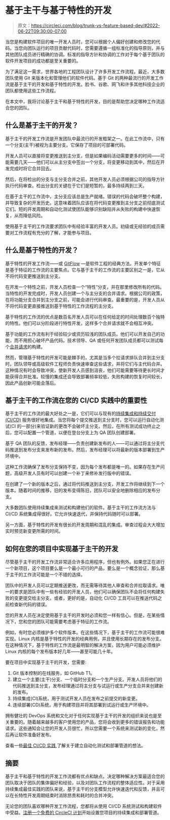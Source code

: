 # 基于主干与基于特性的开发

> 原文：<https://circleci.com/blog/trunk-vs-feature-based-dev/#2022-06-22T09:30:00-07:00>

当您是构建软件项目的唯一开发人员时，您可以根据个人偏好创建和修改您的代码。当您向团队运行的项目贡献代码时，您需要遵循一组标准化的指导原则，并与其他团队成员进行精确的协调。标准的指导方针和协调的工作对于每个基于团队的软件开发项目的成功都是至关重要的。

为了满足这一需求，世界各地的工程团队设计了许多开发工作流程。最近，大多数团队使用 Git 来版本化和管理他们的软件代码。基于 Git 的两种最流行的开发工作流是基于主干的开发和基于特性的开发。脸书、谷歌、网飞和许多其他科技企业的团队都使用这些工作流程。

在本文中，我将讨论基于主干和基于特性的开发，目的是帮助您决定哪种工作流适合您的团队。

## 什么是基于主干的开发？

基于主干的开发工作流是开发团队中最流行的开发框架之一。在此工作流中，只有一个分支(主干)被视为主要分支。它保存了项目的可部署代码。

开发人员可以直接将变更推送到主分支，但是如果编码活动需要更多的时间——可能需要几天——他们可以从主分支中签出一个分支，将变更移动到其中，然后在开发完成时将它合并回去。

然后，在将检出的分支与主分支合并之前，其他开发人员必须根据公司的指导方针执行代码审查。检出分支的关键在于它们是短暂的，最多持续两到三天。

在基于主干的工作流中，主分支应该总是生产就绪。错误的代码会破坏整个构建，并导致复杂的开发历史。这意味着团队应该在将代码变更推到主分支之前彻底测试它们。短的开发周期和自动化测试使团队能够识别缺陷并从失败的构建中快速恢复，从而降低风险。

使用基于主干的工作流要求团队中有经验丰富的开发人员。初级或无经验的成员需要对工作流程有充分的了解，才能参与项目。

## 什么是基于特性的开发？

基于特性的开发工作流——或 [GitFlow](https://www.atlassian.com/git/tutorials/comparing-workflows/gitflow-workflow) —是软件工程的经典方法。开发单个特征是基于特征的工作流的主要焦点。它与基于主干的工作流的主要区别之一是，它从不将代码变更推送到主分支。

在开发一个特性之前，开发人员检查一个“特性”分支，并在那里修改所有的代码。当特性的开发完成时，开发人员创建一个与主分支的合并请求。根据公司的政策，在将功能分支合并到主分支之前，可能会进行代码审查。最重要的是，开发人员从不将代码变更直接推送到基于特性的工作流程的主分支。

基于特性的工作流的优点是数百名开发人员可以在任何给定的时间处理数百个独特的特性。他们可以分阶段进行特性开发，这样多个合并请求就不会相互冲突。

基于功能的工作流有利于经验较少或资历较浅的团队成员。他们可以开发自己的功能，而不用担心破坏产品代码。技术领导、QA 或任何开发团队成员都可以测试每个[合并请求](https://circleci.com/docs/oss/#only-build-pull-requests)的构建。

然而，管理基于特性的开发可能是棘手的，尤其是当多个拉请求排队合并到主分支时。团队领导或高级软件工程师负责快速审查这些请求，并将它们与主代码合并。这种情况有时会导致冲突，使新开发人员感到沮丧，他们可能需要等待更长时间才能获得合并批准。较慢的集成还会导致部署频率较低，失败构建的恢复时间较长，因此产品创新可能会落后。

## 基于主干的工作流在您的 CI/CD 实践中的重要性

基于主干的工作流的最大好处之一是，它们可以与现有的[持续集成和持续交付(CI/CD)](https://circleci.com/continuous-integration/) 服务很好地集成。当您将每个提交推送到主分支时，您可以运行自动化测试(CI 的一部分)来验证新的更改不会破坏主分支。然后，在所有测试成功终止之后，您可以配置一个管道，以便在登台分支上为 QA 团队创建部署。

基于 QA 团队的反馈，发布经理——负责创建新发布的人——可以通过将主分支代码推送到发布分支来发布新的发布。然后，发布经理可以将最新的版本部署到生产环境中。

这种工作流确保了发布分支保持不变，因为每个发布都是唯一的。如果存在生产问题，高级开发人员有时可以创建一个补丁来修补发行版中的错误。

在创建了一个新的版本之后，通过将代码推送到主分支，开发工作将继续到下一个版本。随着时间的推移，旧的发布变得陈旧，团队可以安全地删除相应的发布分支。

大多数团队使用持续集成来测试和构建他们的软件。基于主干的工作流方法与 CI/CD 系统集成得很好。它允许快速迭代，并保持代码随时可以部署。

另一方面，基于特性的开发有很长的开发周期和混乱的集成。审查过程会大大增加实时预览新变更所需的时间。

## 如何在您的项目中实现基于主干的开发

尽管基于主干的开发工作流非常适合许多应用程序，但也有例外。如果您正在进行一个新项目，这个项目要么是一个最小可行的产品，要么是一个概念验证，那么基于主干的工作流可能是一个不错的选择。

团队中的开发人员可以定期推送更改，而无需等待其他人审查和合并拉取请求。唯一的要求是团队中有一些有经验的开发人员，他们可以确保团队不会将任何构建失败的变更提交给主分支。或者，更好的是，自动化 CI/CD 工具可以在推送代码之前检查新代码的错误。

您的开发人员在决定使用基于主干的开发时必须和您一样有信心。但是，在某些情况下，您和您的团队可能需要考虑基于特征的工作流。

例如，有时您必须维护多个软件版本。在这些情况下，基于主干的工作流可能很难实现。Linux 内核是基于特性的开发的经典用例，并且使用长期存在的发布分支。在这种情况下，基于特性的工作流是最明智的解决方案，因为用户可能必须维护 Linux 内核的每个发布版本好几年——甚至可能几十年。

要在项目中实现基于主干的开发，您需要:

1.  Git 版本控制的在线服务，如 GitHub T1。
2.  建立一个主要(主干)分支、一个临时分支和一个生产分支。开发人员将他们的代码推送到主分支，发布经理通过将主分支与试运行或生产分支合并来创建新的发布。
3.  持续集成(CI)系统，用于测试开发人员在发布之前提交的新变更。
4.  连续部署(CD)系统，用于构建项目并将其部署到试运行或生产环境中。

拥有健壮的 DevOps 系统和文化对于任何实现基于主干的开发的组织来说也是至关重要的。随着越来越多的客户使用您的产品，您将会收到更多的错误报告和功能请求。这些通知会让您的开发人员很忙，所以您需要一个系统来测试新的变化，然后再让软件准备好发布。

查看一些[最佳 CI/CD 实践](https://circleci.com/blog/top-5-ci-cd-best-practices/),了解关于建立自动化测试和部署管道的想法。

## 摘要

基于主干和基于特性的开发工作流都有优点和缺点。决定哪种解决方案最适合您的团队取决于团队的集体偏好和经验，以及对团队工作流程的整体适应性。对于采用持续集成最佳实践的团队来说，基于主干的分支模型允许快速迭代和反馈，并且可以在长特性开发周期结束时消除昂贵和耗时的合并冲突。

无论您的团队喜欢哪种开发工作流程，您都将从使用 CI/CD 系统测试和构建软件中受益。[注册一个免费的 CircleCI 计划](https://circleci.com/signup/)开始设置您项目的持续集成和部署管道。